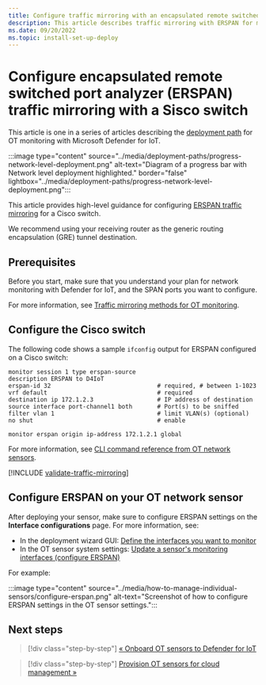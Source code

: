 ```yaml
---
title: Configure traffic mirroring with an encapsulated remote switched port analyzer (ERSPAN) - Microsoft Defender for IoT
description: This article describes traffic mirroring with ERSPAN for monitoring with Microsoft Defender for IoT.
ms.date: 09/20/2022
ms.topic: install-set-up-deploy
---
```


# Configure encapsulated remote switched port analyzer (ERSPAN) traffic mirroring with a Sisco switch

This article is one in a series of articles describing the [deployment path](../ot-deploy/ot-deploy-path.md) for OT monitoring with Microsoft Defender for IoT.

:::image type="content" source="../media/deployment-paths/progress-network-level-deployment.png" alt-text="Diagram of a progress bar with Network level deployment highlighted." border="false" lightbox="../media/deployment-paths/progress-network-level-deployment.png":::

This article provides high-level guidance for configuring [ERSPAN traffic mirroring](../best-practices/traffic-mirroring-methods.md#erspan-ports) for a Cisco switch.

We recommend using your receiving router as the generic routing encapsulation (GRE) tunnel destination.

## Prerequisites

Before you start, make sure that you understand your plan for network monitoring with Defender for IoT, and the SPAN ports you want to configure.

For more information, see [Traffic mirroring methods for OT monitoring](../best-practices/traffic-mirroring-methods.md).

## Configure the Cisco switch

The following code shows a sample `ifconfig` output for ERSPAN configured on a Cisco switch:

```cli
monitor session 1 type erspan-source
description ERSPAN to D4IoT
erspan-id 32                              # required, # between 1-1023
vrf default                               # required
destination ip 172.1.2.3                  # IP address of destination
source interface port-channel1 both       # Port(s) to be sniffed
filter vlan 1                             # limit VLAN(s) (optional)
no shut                                   # enable

monitor erspan origin ip-address 172.1.2.1 global
```

For more information, see [CLI command reference from OT network sensors](../cli-ot-sensor.md).

[!INCLUDE [validate-traffic-mirroring](../includes/validate-traffic-mirroring.md)]

## Configure ERSPAN on your OT network sensor

After deploying your sensor, make sure to configure ERSPAN settings on the **Interface configurations** page. For more information, see:

- In the deployment wizard GUI: [Define the interfaces you want to monitor](../ot-deploy/activate-deploy-sensor.md#define-the-interfaces-you-want-to-monitor)
- In the OT sensor system settings: [Update a sensor's monitoring interfaces (configure ERSPAN)](../how-to-manage-individual-sensors.md#update-a-sensors-monitoring-interfaces-configure-erspan)

For example:

:::image type="content" source="../media/how-to-manage-individual-sensors/configure-erspan.png" alt-text="Screenshot of how to configure ERSPAN settings in the OT sensor settings.":::

## Next steps

> [!div class="step-by-step"]
> [« Onboard OT sensors to Defender for IoT](../onboard-sensors.md)

> [!div class="step-by-step"]
> [Provision OT sensors for cloud management »](../ot-deploy/provision-cloud-management.md)

